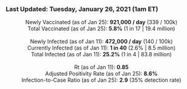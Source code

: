 ### Last Updated: Tuesday, January 26, 2021 (1am ET)
<p align="center">
Newly Vaccinated (as of Jan 25): <b>921,000 / day</b>
(339 / 100k)<br>
Total Vaccinated (as of Jan 25): <b>5.8%</b>
(1 in 17 | 19.4 million)<br>
<br>
Newly Infected (as of Jan 11): <b>472,000 / day</b> 
(140 / 100k)<br>
Currently Infected (as of Jan 11): <b>1 in 40</b>
(2.6% | 8.5 million)<br>
Total Infected (as of Jan 11): <b>25.2%</b>
(1 in 4 | 83.8 million)<br>
<br>
Rt (as of Jan 11): <b>0.85</b><br>
Adjusted Positivity Rate (as of Jan 25): <b>8.6%</b><br>
Infection-to-Case Ratio (as of Jan 25): <b>2.9</b> (35% detection rate)</p>